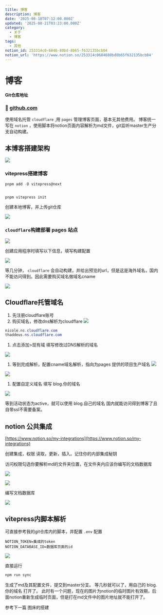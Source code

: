```yaml
---
title: 博客
description: 博客
date: '2025-08-18T07:12:00.000Z'
updated: '2025-08-21T03:23:00.000Z'
category:
  - 关于
  - 博客
tags:
  - 其他
notion_id: 253314c0-6846-80bd-8b65-f632135bcb04
notion_url: 'https://www.notion.so/253314c0684680bd8b65f632135bcb04'
---
```

# 博客


**Git仓库地址**

### 🔗 [github.com](https://github.com/winddrop/blog)

使用域名托管 `cloudflare` ,用 `pages` 管理博客页面，基本无其他费用。
博客统一写在 `notion` ，使用脚本将notion页面内容解析为md文件，git监听master生产分支自动构建。

## 本博客搭建架构

![](https://img.winddrop.top/file/blogFolder/250314c0684680d9ae02e4e037009667/1755746686967_notion_1755746677098_hu76rf.png)

### vitepress搭建博客

```powershell
pnpm add -D vitepress@next


pnpm vitepress init
```

创建本地博客，并上传git仓库

![](https://img.winddrop.top/file/blogFolder/250314c0684680d9ae02e4e037009667/1755746694450_notion_1755746685234_hncufj.png)



### `cloudflare`构建部署 pages 站点



![](https://img.winddrop.top/file/blogFolder/250314c0684680d9ae02e4e037009667/1755746701058_notion_1755746694094_q19cd4.png)

创建应用程序时填写以下信息，填写构建配置

![](https://img.winddrop.top/file/blogFolder/250314c0684680d9ae02e4e037009667/1755746704769_notion_1755746701848_g6jj28.png)

等几分钟， `cloudflare` 会自动构建，并给出预览的url，但是这是海外域名，国内不能访问得到。因此需要购买域名做域名cname


![](https://img.winddrop.top/file/blogFolder/250314c0684680d9ae02e4e037009667/1755746712420_notion_1755746708933_u52i3k.png)

## Cloudflare托管域名

1. 先注册cloudflare账号
1. 购买域名，修改dns解析为cloudflare
![](https://img.winddrop.top/file/blogFolder/250314c0684680d9ae02e4e037009667/1755746719637_notion_1755746715571_fjxc7w.png)

```powershell
nicole.ns.cloudflare.com
thaddeus.ns.cloudflare.com
```

1. 点击添加>现有域
填写修改过DNS解析的域名

![](https://img.winddrop.top/file/blogFolder/250314c0684680d9ae02e4e037009667/1755746722666_notion_1755746721051_2agknz.png)

1. 等到完成解析，配置cname域名解析，指向为pages 提供的项目生产域名
![](https://img.winddrop.top/file/blogFolder/250314c0684680d9ae02e4e037009667/1755746733556_notion_1755746728207_85plkv.png)

![](https://img.winddrop.top/file/blogFolder/250314c0684680d9ae02e4e037009667/1755746745028_notion_1755746736225_7uyctp.png)

1. 配置自定义域名 填写   blog.你的域名


![](https://img.winddrop.top/file/blogFolder/250314c0684680d9ae02e4e037009667/1755746750266_notion_1755746743390_qspr3b.png)

等到活动状态为active，就可以使用 blog.自己的域名    国内就能访问得到博客了且自带ssl不需要备案。

## notion 公共集成

[https://www.notion.so/my-integrations](https://www.notion.so/my-integrations)

创建集成，权限 读取，更新，插入。记住你的内部集成秘钥

访问权限勾选你要解析md的文件夹位置，在文件夹内应该你编写的文档数据库



![](https://img.winddrop.top/file/blogFolder/250314c0684680d9ae02e4e037009667/1755746753753_notion_1755746748898_fvtzgj.png)

![](https://img.winddrop.top/file/blogFolder/250314c0684680d9ae02e4e037009667/1755746758813_notion_1755746756079_52xk6h.png)

编写文档数据库

![](https://img.winddrop.top/file/blogFolder/250314c0684680d9ae02e4e037009667/1755746764850_notion_1755746760491_2m8clg.png)

## vitepress内脚本解析

可直接参考我的git仓库内的脚本，并配置 `.env` 配置

```plain text
NOTION_TOKEN=集成的token
NOTION_DATABASE_ID=数据库页面的id
```

![](https://img.winddrop.top/file/blogFolder/250314c0684680d9ae02e4e037009667/1755746769392_notion_1755746767676_stbkoe.png)

直接运行

```powershell
npm run sync
```

生成了md及其配置文件，提交到master分支。
等几秒就可以了，用自己的 blog.你的域名 打开了。
此时有一个问题，现在的图片为notion的临时图片有效期，后面notion重新生成临时页面，但是打在md文件中的图片地址就不能打开了。

参考下一篇 图床的搭建

